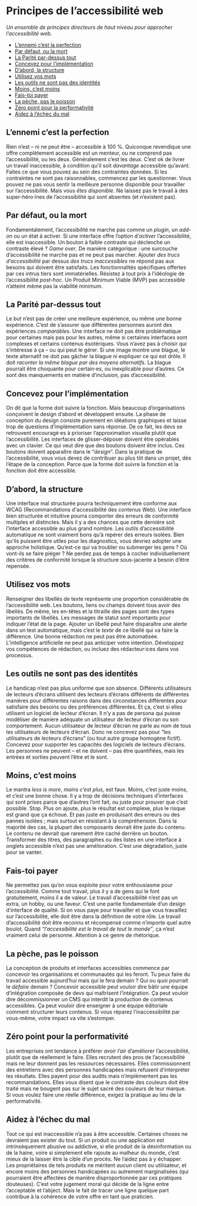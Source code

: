 # Principes de l’accessibilité web

_Un ensemble de principes directeurs de haut niveau pour approcher l’accessibilité web._

* [L’ennemi c’est la perfection](#l-ennemi-c-est-la-perfection)
* [Par défaut, ou la mort](#par-defaut-ou-la-mort)
* [La Parité par-dessus tout](#la-parite-par-dessus-tout)
* [Concevez pour l’implémentation](#concevez-pour-l-implementation)
* [D’abord, la structure](#d-abord-la-structure)
* [Utilisez vos mots](#utilisez-vos-mots)
* [Les outils ne sont pas des identités](#les-outils-ne-sont-pas-des-identites)
* [Moins, c’est moins](#moins-c-est-moins)
* [Fais-toi payer](#fais-toi-payer)
* [La pèche, pas le poisson](#la-peche-pas-le-poisson)
* [Zéro point pour la performativité](#zero-point-pour-la-performativite)
* [Aidez à l’échec du mal](#aide-a-l-echec-du-mal)

## L’ennemi c’est la perfection

Rien n’est – ni ne peut être – accessible à 100 %. Quiconque revendique une offre complètement accessible est un menteur, ou ne comprend pas l’accessibilité, ou les deux. Généralement c’est les deux. C’est ok de livrer un travail inaccessible, à condition qu’il soit _davantage_ accessible qu’avant. Faites ce que vous pouvez au sein des contraintes données. Si les contraintes ne sont pas raisonnables, commencez par les questionner. Vous pouvez ne pas vous sentir la meilleure personne disponible pour travailler sur l’accessibilité. Mais vous _êtes disponible_. Ne laissez pas le travail à des super-héro·ïnes de l’accessibilité qui sont absentes (et n’existent pas).

## Par défaut, ou la mort

Fondamentalement, l’accessibilité ne marche pas comme un <i lang="en">plugin</i>, un <i lang="en">add-on</i> ou un état à activer. Si une interface offre l’option d’_activer_ l’accessibilité, elle est inaccessible. Un bouton à faible contraste qui déclenche un contraste élevé ? <i lang="en">Game over</i>. De manière catégorique : une surcouche d’accessibilité ne marche pas et ne peut pas marcher. Ajouter _des trucs d’accessibilité_ par dessus _des trucs inaccessibles_ ne répond pas aux besoins qui doivent être satisfaits. Les fonctionnalités spécifiques offertes par ces intrus tiers sont immatérielles. Résistez à tout prix à l’idéologie de l’accessibilité _post-hoc_. Un Produit Minimum Viable (MVP) pas accessible n’atteint même pas la viabilité minimum.

## La Parité par-dessus tout

Le but n’est pas de créer une meilleure expérience, ou même une bonne expérience. C’est de s’assurer que différentes personnes auront des expériences _comparables_. Une interface ne doit pas être problématique pour certaines mais pas pour les autres, même si certaines interfaces sont complexes et certains contenus ésotériques. Vous n’avez pas à choisir qui s’intéresse à ça – ou qui peut le gérer. Si une image montre une blague, le texte alternatif ne doit pas gâcher la blague ni expliquer ce qui est drôle. Il doit _raconter la même blague par des moyens alternatifs_. La blague pourrait être choquante pour certain·es, ou inexplicable pour d’autres. Ce sont des manquements en matière d’inclusion, pas d’accessibilité.

## Concevez pour l’implémentation

On dit que la forme doit suivre la fonction. Mais beaucoup d’organisations conçoivent le design d’abord et développent ensuite. La phase de conception du design consiste purement en idéations graphiques et laisse trop de questions d’implémentation sans réponse. De ce fait, les devs se retrouvent encouragé·es à prioriser l’approximation visuelle plutôt que l’accessibilité. Les interfaces de glisser-déposer doivent être opérables avec un clavier. Ce qui veut dire que des boutons doivent être inclus. Ces boutons doivent apparaître dans le “_design_”. Dans la pratique de l’accessibilité, vous vous devez de contribuer au plus tôt dans un projet, dès l’étape de la conception. Parce que la forme doit suivre la fonction et la fonction doit être accessible.

## D’abord, la structure

Une interface mal structurée pourra techniquement être conforme aux <abbr>WCAG</abbr>  (Recommandations d'accessibilité des contenus Web). Une interface bien structurée et intuitive pourra comporter des erreurs de conformité multiples et distinctes. Mais il y a des chances que cette dernière soit l’interface accessible au plus grand nombre. Les outils d’accessibilité automatique ne sont vraiment bons qu’à repérer des erreurs isolées. Bien qu’ils puissent être utiles pour les diagnostics, vous devriez adopter une approche holistique. Qu’est-ce qui va troubler ou submerger les gens ? Où vont-ils se faire piéger ? Ne perdez pas de temps à cocher individuellement des critères de conformité lorsque la structure sous-jacente a besoin d’être repensée.

## Utilisez vos mots

Renseigner des libellés de texte représente une proportion considérable de l’accessibilité web. Les boutons, liens ou champs doivent tous avoir des libellés. De même, les en-têtes et la titraille des pages sont des types importants de libellés. Les messages de statut sont importants pour indiquer l’état de la page. Ajouter un libellé peut faire disparaître une alerte dans un test automatique, mais c’est le _texte_ de ce libellé qui va faire la différence. Une bonne rédaction ne peut pas être automatisée. L’intelligence artificielle ne peut pas anticiper votre intention. Développez vos compétences de rédaction, ou incluez des rédacteur·ices dans vos processus.

## Les outils ne sont pas des identités

Le handicap n’est pas plus uniforme que son absence. Différents utilisateurs de lecteurs d’écrans utilisent des lecteurs d’écrans différents de différentes manières pour différentes raisons dans des circonstances différentes pour satisfaire des besoins ou des préférences différentes. Et ça, c’est si elles utilisent un logiciel de lecteur d’écran. Il n’y a pas de persona qui puisse modéliser de manière adéquate un utilisateur de lecteur d’écran ou son comportement. Aucun utilisateur de lecteur d’écran ne parle au nom de tous les utilisateurs de lecteurs d’écran. Donc ne concevez pas pour “les utilisateurs de lecteurs d’écrans” (ou tout autre groupe homogène fictif). Concevez pour supporter les capacités des logiciels de lecteurs d’écrans. Les personnes ne peuvent – et ne doivent – pas être quantifiées, mais les entrées et sorties peuvent l’être et le sont.

## Moins, c’est moins

Le mantra <i lang="en">less is more</i>, _moins c’est plus_, est faux. Moins, c’est juste moins, et c’est une bonne chose. Il y a trop de décisions techniques d’interfaces qui sont prises parce que d’autres l’ont fait, ou juste pour prouver que c’est possible. Stop. Plus on ajoute, plus le résultat est complexe, plus le risque est grand que ça échoue. Et pas juste en produisant des erreurs ou des pannes isolées ; mais surtout en résistant à la compréhension. Dans la majorité des cas, la plupart des composants devrait être juste du contenu. Le contenu ne devrait que rarement être caché derrière un bouton. Transformer des titres, des paragraphes ou des listes en une interface à onglets accessible n’est pas une amélioration. C’est une dégradation, juste pour se vanter.

## Fais-toi payer

Ne permettez pas qu’on vous exploite pour votre enthousiasme pour l’accessibilité. Comme tout travail, plus il y a de gens qui le font gratuitement, moins il a de valeur. Le travail d’accessibilité n’est pas un extra, un hobby, ou une faveur. C’est une partie fondamentale d’un design d’interface de qualité. Si on vous paye pour travailler et que vous travaillez sur l’accessibilité, elle doit être dans la définition de votre rôle. Le travail d’accessibilité doit être reconnu et récompensé comme n’importe quel autre boulot. Quand _“l’accessibilité est le travail de tout le monde”_, ça n’est vraiment celui de personne. Attention à ce genre de rhétorique.

## La pèche, pas le poisson

La conception de produits et interfaces accessibles commence par concevoir les organisations et communautés qui les feront. Tu peux faire du travail accessible aujourd’hui mais qui le fera demain ? Qui ou quoi pourrait le _défaire_ demain ? Concevoir accessible peut vouloir dire bâtir une équipe d’intégration composée de devs qui maîtrisent l’intégration. Ça peut vouloir dire décommissionner un CMS qui interdit la production de contenus accessibles. Ça peut vouloir dire enseigner à une équipe éditoriale comment structurer leurs contenus. Si vous réparez l’inaccessibilité par vous-même, votre impact va vite s’estomper.

## Zéro point pour la performativité

Les entreprises ont tendance à préférer _avoir l’air_ d’améliorer l’accessibilité, plutôt que de réellement le faire. Elles recrutent des pros de l’accessibilité mais ne leur donnent pas les ressources nécessaires. Elles commissionnent des entretiens avec des personnes handicapées mais refusent d’interpréter les résultats. Elles payent pour des audits mais n’implémentent pas les recommandations. Elles vous disent que le contraste des couleurs doit être traité mais ne bougent pas sur le sujet sacré des couleurs de leur marque. Si vous voulez faire une réelle différence, exigez la pratique au lieu de la performativité.

## Aidez à l’échec du mal

Tout ce qui est inaccessible n’a pas à être accessible. Certaines choses ne devraient pas exister du tout. Si un produit ou une application est intrinsèquement abusive ou addictive, si elle produit de la désinformation ou de la haine, voire si simplement elle rajoute au malheur du monde, c’est mieux de la laisser être la cible d’un procès. Ne l’aidez pas à y échapper. Les propriétaires de tels produits ne méritent _aucun_ client ou utilisateur, et encore moins des personnes handicapées ou autrement marginalisées (qui pourraient être affectées de manière disproportionnée par ces pratiques douteuses). C’est votre jugement moral qui décide de la ligne entre l’acceptable et l’abject. Mais le fait de tracer une ligne quelque part contribue à la cohérence de votre offre en tant que praticien.
